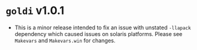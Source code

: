 # `goldi` v1.0.1

* This is a minor release intended to fix an issue with unstated `-llapack` dependency which caused issues on solaris platforms. Please see `Makevars` and `Makevars.win` for changes.
